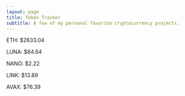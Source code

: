 ```yaml
---
layout: page
title: Token Tracker
subtitle: A few of my personal favorite cryptocurrency projects.
---
```


<!--BEGINCRYPTOINPUT-->
ETH: $2633.04

LUNA: $84.64

NANO: $2.22

LINK: $13.89

AVAX: $76.39

<!--ENDCRYPTOINPUT-->
